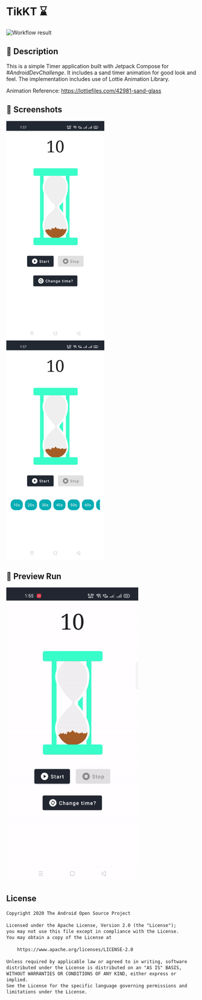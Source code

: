 # TikKT ⌛

![Workflow result](https://github.com/PatilShreyas/TikKT/workflows/Check/badge.svg)


## :scroll: Description

This is a simple Timer application built with Jetpack Compose for _#AndroidDevChallenge_.
It includes a sand timer animation for good look and feel.
The implementation includes use of Lottie Animation Library.

Animation Reference: https://lottiefiles.com/42981-sand-glass

## :camera_flash: Screenshots

<img src="/results/screenshot_1.png" width="260">&emsp;<img src="/results/screenshot_2.png" width="260">

## 👀 Preview Run

<img src="/results/tikkt.gif" width="350">

## License
```
Copyright 2020 The Android Open Source Project

Licensed under the Apache License, Version 2.0 (the "License");
you may not use this file except in compliance with the License.
You may obtain a copy of the License at

    https://www.apache.org/licenses/LICENSE-2.0

Unless required by applicable law or agreed to in writing, software
distributed under the License is distributed on an "AS IS" BASIS,
WITHOUT WARRANTIES OR CONDITIONS OF ANY KIND, either express or implied.
See the License for the specific language governing permissions and
limitations under the License.
```